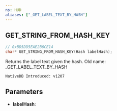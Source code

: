 ```yaml
---
ns: HUD
aliases: ["_GET_LABEL_TEXT_BY_HASH"]
---
```

## GET_STRING_FROM_HASH_KEY

```c
// 0xBD5DD5EAE2B6CE14
char* GET_STRING_FROM_HASH_KEY(Hash labelHash);
```

Returns the label text given the hash.
Old name: _GET_LABEL_TEXT_BY_HASH

```
NativeDB Introduced: v1207
```

## Parameters
* **labelHash**:
